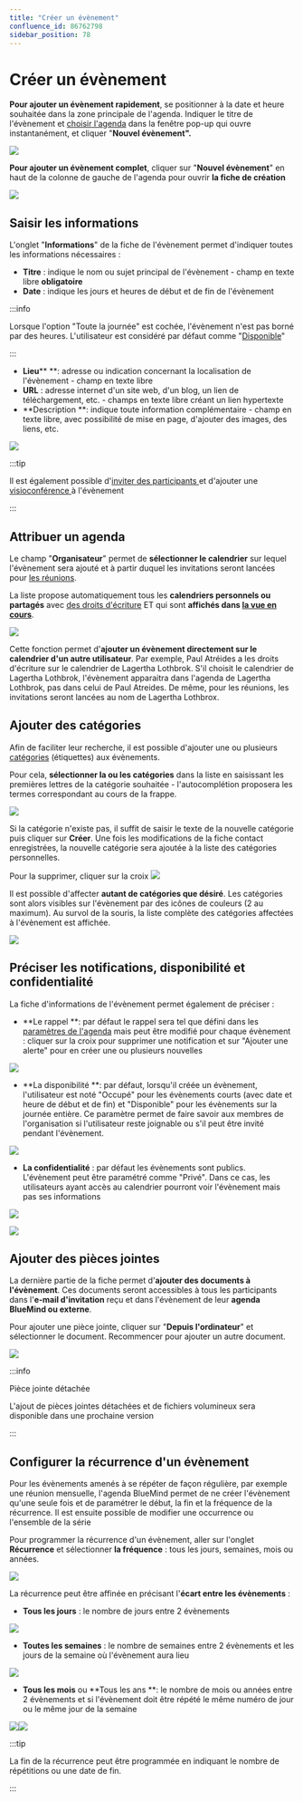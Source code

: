 ```yaml
---
title: "Créer un évènement"
confluence_id: 86762798
sidebar_position: 78
---
```

# Créer un évènement


**Pour ajouter un évènement rapidement**, se positionner à la date et heure souhaitée dans la zone principale de l'agenda. Indiquer le titre de l'évènement et [choisir l'agenda](#Creerunevenement-agenda) dans la fenêtre pop-up qui ouvre instantanément, et cliquer "**Nouvel évènement".**

![](../../attachments/86762798/86762816.png)


**Pour ajouter un évènement complet**, cliquer sur "**Nouvel évènement**" en haut de la colonne de gauche de l'agenda pour ouvrir **la fiche de création**

![](../../attachments/86762798/86762815.png)


## Saisir les informations

L'onglet "**Informations**" de la fiche de l'évènement permet d'indiquer toutes les informations nécessaires :

- **Titre** : indique le nom ou sujet principal de l'évènement - champ en texte libre **obligatoire**
- **Date** : indique les jours et heures de début et de fin de l'évènement


:::info

Lorsque l'option "Toute la journée" est cochée, l'évènement n'est pas borné par des heures. L'utilisateur est considéré par défaut comme "[Disponible](#Creerunevenement-Disponibilite)"

:::

- **Lieu**** **: adresse ou indication concernant la localisation de l'évènement - champ en texte libre
- **URL** : adresse internet d'un site web, d'un blog, un lien de téléchargement, etc. - champs en texte libre créant un lien hypertexte
- **Description **: indique toute information complémentaire - champ en texte libre, avec possibilité de mise en page, d'ajouter des images, des liens, etc. 


![](../../attachments/86762798/86762814.png)


:::tip

Il est également possible d'[inviter des participants ](https://forge.bluemind.net/confluence/pages/viewpage.action?pageId=86743986)et d'ajouter une [ visioconférence ](https://forge.bluemind.net/confluence/pages/viewpage.action?pageId=86743407)à l'évènement

:::

## Attribuer un agenda 

Le champ "**Organisateur**" permet de **sélectionner le calendrier** sur lequel l'évènement sera ajouté et à partir duquel les invitations seront lancées pour [les réunions](/Guide_de_l_utilisateur/L_agenda_4.7/Organiser_une_réunion/).

La liste propose automatiquement tous les **calendriers personnels ou partagés** avec [des droits d'écriture](https://forge.bluemind.net/confluence/display/DA/.Partager+un+calendrier+vBM-4#id-.PartageruncalendriervBM4-Partageruncalendriereninternepartageinterne) ET qui sont **affichés dans [la vue en cours](https://forge.bluemind.net/confluence/display/DA/.Afficher+plusieurs+calendriers+vBM-4)**.


![](../../attachments/86762798/86762813.png)


Cette fonction permet d'**ajouter un évènement directement sur le calendrier d'un autre utilisateur**. 
Par exemple, Paul Atréides a les droits d'écriture sur le calendrier de Lagertha Lothbrok. S'il choisit le calendrier de Lagertha Lothbrok, l'évènement apparaitra dans l'agenda de Lagertha Lothbrok, pas dans celui de Paul Atreides. De même, pour les réunions, les invitations seront lancées au nom de Lagertha Lothbrox.

## Ajouter des catégories

Afin de faciliter leur recherche, il est possible d'ajouter une ou plusieurs [catégories](https://forge.bluemind.net/confluence/pages/viewpage.action?pageId=86743569#id-.Param%C3%A9trerlecompteutilisateurvBM4-Cr%C3%A9erdescat%C3%A9gories) (étiquettes) aux évènements.

Pour cela, **sélectionner la ou les catégories** dans la liste en saisissant les premières lettres de la catégorie souhaitée - l'autocomplétion proposera les termes correspondant au cours de la frappe.

![](../../attachments/86762798/86762812.png)

Si la catégorie n'existe pas, il suffit de saisir le texte de la nouvelle catégorie puis cliquer sur **Créer**. Une fois les modifications de la fiche contact enregistrées, la nouvelle catégorie sera ajoutée à la liste des catégories personnelles.

Pour la supprimer, cliquer sur la croix ![](../../attachments/86762798/86762811.png)


Il est possible d'affecter **autant de catégories que désiré**. Les catégories sont alors visibles sur l'évènement par des icônes de couleurs (2 au maximum). Au survol de la souris, la liste complète des catégories affectées à l'évènement est affichée.

![](../../attachments/86762798/86762810.png)


## Préciser les notifications, disponibilité et confidentialité 

La fiche d'informations de l'évènement permet également de préciser :

- **Le rappel **: par défaut le rappel sera tel que défini dans les [paramètres](https://forge.bluemind.net/confluence/pages/viewpage.action?pageId=86744790)[ de l'agenda](https://forge.bluemind.net/confluence/pages/viewpage.action?pageId=86744790) mais peut être modifié pour chaque évènement : cliquer sur la croix pour supprimer une notification et sur "Ajouter une alerte" pour en créer une ou plusieurs nouvelles


![](../../attachments/86762798/86762809.png)

- **La disponibilité **: par défaut, lorsqu'il créée un évènement, l'utilisateur est noté "Occupé" pour les évènements courts (avec date et heure de début et de fin) et "Disponible" pour les évènements sur la journée entière. Ce paramètre permet de faire savoir aux membres de l'organisation si l'utilisateur reste joignable ou s'il peut être invité pendant l'évènement.


![](../../attachments/86762798/86762808.png)

- **La confidentialité** : par défaut les évènements sont publics. L'évènement peut être paramétré comme "Privé". Dans ce cas, les utilisateurs ayant accès au calendrier pourront voir l'évènement mais pas ses informations


![](../../attachments/86762798/86762807.png)

![](../../attachments/86762798/86762806.png)


## Ajouter des pièces jointes

La dernière partie de la fiche permet d'**ajouter des documents à l'évènement**. Ces documents seront accessibles à tous les participants dans l'**e-mail d'invitation** reçu et dans l'évènement de leur **agenda BlueMind ou externe**.

Pour ajouter une pièce jointe, cliquer sur "**Depuis l'ordinateur**" et sélectionner le document. Recommencer pour ajouter un autre document.

![](../../attachments/86762798/86762805.png)


:::info

Pièce jointe détachée

L'ajout de pièces jointes détachées et de fichiers volumineux sera disponible dans une prochaine version

:::


## Configurer la récurrence d'un évènement

Pour les évènements amenés à se répéter de façon régulière, par exemple une réunion mensuelle, l'agenda BlueMind permet de ne créer l'évènement qu'une seule fois et de paramétrer le début, la fin et la fréquence de la récurrence. Il est ensuite possible de modifier une occurrence ou l'ensemble de la série

Pour programmer la récurrence d'un évènement, aller sur l'onglet **Récurrence** et sélectionner **la fréquence** : tous les jours, semaines, mois ou années.


![](../../attachments/86762798/86762804.png)


La récurrence peut être affinée en précisant l'**écart entre les évènements** :

- **Tous les jours** : le nombre de jours entre 2 évènements


![](../../attachments/86762798/86762803.png)

- **Toutes les semaines** : le nombre de semaines entre 2 évènements et les jours de la semaine où l'évènement aura lieu


![](../../attachments/86762798/86762802.png)

- **Tous les mois** ou **Tous les ans **: le nombre de mois ou années entre 2 évènements et si l'évènement doit être répété le même numéro de jour ou le même jour de la semaine


![](../../attachments/86762798/86762801.png)![](../../attachments/86762798/86762800.png)


:::tip

La fin de la récurrence peut être programmée en indiquant le nombre de répétitions ou une date de fin.

:::


